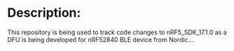 # Description:
This repository is being used to track code changes to nRF5_SDK_17.1.0 as a DFU is being developed for nRF52840 BLE device from Nordic...
